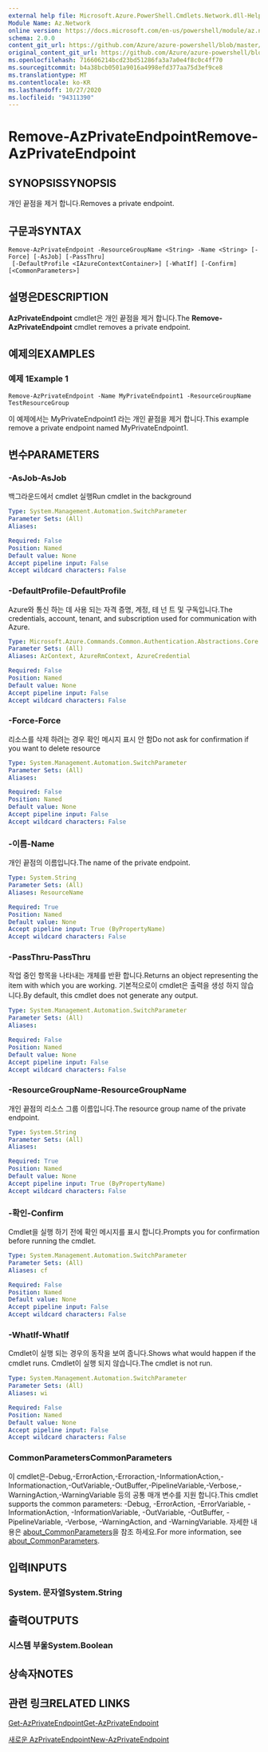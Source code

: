 ```yaml
---
external help file: Microsoft.Azure.PowerShell.Cmdlets.Network.dll-Help.xml
Module Name: Az.Network
online version: https://docs.microsoft.com/en-us/powershell/module/az.network/remove-azprivateendpoint
schema: 2.0.0
content_git_url: https://github.com/Azure/azure-powershell/blob/master/src/Network/Network/help/Remove-AzPrivateEndpoint.md
original_content_git_url: https://github.com/Azure/azure-powershell/blob/master/src/Network/Network/help/Remove-AzPrivateEndpoint.md
ms.openlocfilehash: 716606214bcd23bd51286fa3a7a0e4f8c0c4ff70
ms.sourcegitcommit: b4a38bcb0501a9016a4998efd377aa75d3ef9ce8
ms.translationtype: MT
ms.contentlocale: ko-KR
ms.lasthandoff: 10/27/2020
ms.locfileid: "94311390"
---
```

# <span data-ttu-id="1e412-101">Remove-AzPrivateEndpoint</span><span class="sxs-lookup"><span data-stu-id="1e412-101">Remove-AzPrivateEndpoint</span></span>

## <span data-ttu-id="1e412-102">SYNOPSIS</span><span class="sxs-lookup"><span data-stu-id="1e412-102">SYNOPSIS</span></span>
<span data-ttu-id="1e412-103">개인 끝점을 제거 합니다.</span><span class="sxs-lookup"><span data-stu-id="1e412-103">Removes a private endpoint.</span></span>

## <span data-ttu-id="1e412-104">구문과</span><span class="sxs-lookup"><span data-stu-id="1e412-104">SYNTAX</span></span>

```
Remove-AzPrivateEndpoint -ResourceGroupName <String> -Name <String> [-Force] [-AsJob] [-PassThru]
 [-DefaultProfile <IAzureContextContainer>] [-WhatIf] [-Confirm] [<CommonParameters>]
```

## <span data-ttu-id="1e412-105">설명은</span><span class="sxs-lookup"><span data-stu-id="1e412-105">DESCRIPTION</span></span>
<span data-ttu-id="1e412-106">**AzPrivateEndpoint** cmdlet은 개인 끝점을 제거 합니다.</span><span class="sxs-lookup"><span data-stu-id="1e412-106">The **Remove-AzPrivateEndpoint** cmdlet removes a private endpoint.</span></span> 

## <span data-ttu-id="1e412-107">예제의</span><span class="sxs-lookup"><span data-stu-id="1e412-107">EXAMPLES</span></span>

### <span data-ttu-id="1e412-108">예제 1</span><span class="sxs-lookup"><span data-stu-id="1e412-108">Example 1</span></span>
```
Remove-AzPrivateEndpoint -Name MyPrivateEndpoint1 -ResourceGroupName TestResourceGroup
```

<span data-ttu-id="1e412-109">이 예제에서는 MyPrivateEndpoint1 라는 개인 끝점을 제거 합니다.</span><span class="sxs-lookup"><span data-stu-id="1e412-109">This example remove a private endpoint named MyPrivateEndpoint1.</span></span>

## <span data-ttu-id="1e412-110">변수</span><span class="sxs-lookup"><span data-stu-id="1e412-110">PARAMETERS</span></span>

### <span data-ttu-id="1e412-111">-AsJob</span><span class="sxs-lookup"><span data-stu-id="1e412-111">-AsJob</span></span>
<span data-ttu-id="1e412-112">백그라운드에서 cmdlet 실행</span><span class="sxs-lookup"><span data-stu-id="1e412-112">Run cmdlet in the background</span></span>

```yaml
Type: System.Management.Automation.SwitchParameter
Parameter Sets: (All)
Aliases:

Required: False
Position: Named
Default value: None
Accept pipeline input: False
Accept wildcard characters: False
```

### <span data-ttu-id="1e412-113">-DefaultProfile</span><span class="sxs-lookup"><span data-stu-id="1e412-113">-DefaultProfile</span></span>
<span data-ttu-id="1e412-114">Azure와 통신 하는 데 사용 되는 자격 증명, 계정, 테 넌 트 및 구독입니다.</span><span class="sxs-lookup"><span data-stu-id="1e412-114">The credentials, account, tenant, and subscription used for communication with Azure.</span></span>

```yaml
Type: Microsoft.Azure.Commands.Common.Authentication.Abstractions.Core.IAzureContextContainer
Parameter Sets: (All)
Aliases: AzContext, AzureRmContext, AzureCredential

Required: False
Position: Named
Default value: None
Accept pipeline input: False
Accept wildcard characters: False
```

### <span data-ttu-id="1e412-115">-Force</span><span class="sxs-lookup"><span data-stu-id="1e412-115">-Force</span></span>
<span data-ttu-id="1e412-116">리소스를 삭제 하려는 경우 확인 메시지 표시 안 함</span><span class="sxs-lookup"><span data-stu-id="1e412-116">Do not ask for confirmation if you want to delete resource</span></span>

```yaml
Type: System.Management.Automation.SwitchParameter
Parameter Sets: (All)
Aliases:

Required: False
Position: Named
Default value: None
Accept pipeline input: False
Accept wildcard characters: False
```

### <span data-ttu-id="1e412-117">-이름</span><span class="sxs-lookup"><span data-stu-id="1e412-117">-Name</span></span>
<span data-ttu-id="1e412-118">개인 끝점의 이름입니다.</span><span class="sxs-lookup"><span data-stu-id="1e412-118">The name of the private endpoint.</span></span>

```yaml
Type: System.String
Parameter Sets: (All)
Aliases: ResourceName

Required: True
Position: Named
Default value: None
Accept pipeline input: True (ByPropertyName)
Accept wildcard characters: False
```

### <span data-ttu-id="1e412-119">-PassThru</span><span class="sxs-lookup"><span data-stu-id="1e412-119">-PassThru</span></span>
<span data-ttu-id="1e412-120">작업 중인 항목을 나타내는 개체를 반환 합니다.</span><span class="sxs-lookup"><span data-stu-id="1e412-120">Returns an object representing the item with which you are working.</span></span>
<span data-ttu-id="1e412-121">기본적으로이 cmdlet은 출력을 생성 하지 않습니다.</span><span class="sxs-lookup"><span data-stu-id="1e412-121">By default, this cmdlet does not generate any output.</span></span>

```yaml
Type: System.Management.Automation.SwitchParameter
Parameter Sets: (All)
Aliases:

Required: False
Position: Named
Default value: None
Accept pipeline input: False
Accept wildcard characters: False
```

### <span data-ttu-id="1e412-122">-ResourceGroupName</span><span class="sxs-lookup"><span data-stu-id="1e412-122">-ResourceGroupName</span></span>
<span data-ttu-id="1e412-123">개인 끝점의 리소스 그룹 이름입니다.</span><span class="sxs-lookup"><span data-stu-id="1e412-123">The resource group name of the private endpoint.</span></span>

```yaml
Type: System.String
Parameter Sets: (All)
Aliases:

Required: True
Position: Named
Default value: None
Accept pipeline input: True (ByPropertyName)
Accept wildcard characters: False
```

### <span data-ttu-id="1e412-124">-확인</span><span class="sxs-lookup"><span data-stu-id="1e412-124">-Confirm</span></span>
<span data-ttu-id="1e412-125">Cmdlet을 실행 하기 전에 확인 메시지를 표시 합니다.</span><span class="sxs-lookup"><span data-stu-id="1e412-125">Prompts you for confirmation before running the cmdlet.</span></span>

```yaml
Type: System.Management.Automation.SwitchParameter
Parameter Sets: (All)
Aliases: cf

Required: False
Position: Named
Default value: None
Accept pipeline input: False
Accept wildcard characters: False
```

### <span data-ttu-id="1e412-126">-WhatIf</span><span class="sxs-lookup"><span data-stu-id="1e412-126">-WhatIf</span></span>
<span data-ttu-id="1e412-127">Cmdlet이 실행 되는 경우의 동작을 보여 줍니다.</span><span class="sxs-lookup"><span data-stu-id="1e412-127">Shows what would happen if the cmdlet runs.</span></span>
<span data-ttu-id="1e412-128">Cmdlet이 실행 되지 않습니다.</span><span class="sxs-lookup"><span data-stu-id="1e412-128">The cmdlet is not run.</span></span>

```yaml
Type: System.Management.Automation.SwitchParameter
Parameter Sets: (All)
Aliases: wi

Required: False
Position: Named
Default value: None
Accept pipeline input: False
Accept wildcard characters: False
```

### <span data-ttu-id="1e412-129">CommonParameters</span><span class="sxs-lookup"><span data-stu-id="1e412-129">CommonParameters</span></span>
<span data-ttu-id="1e412-130">이 cmdlet은-Debug,-ErrorAction,-Erroraction,-InformationAction,-Informationaction,-OutVariable,-OutBuffer,-PipelineVariable,-Verbose,-WarningAction,-WarningVariable 등의 공통 매개 변수를 지원 합니다.</span><span class="sxs-lookup"><span data-stu-id="1e412-130">This cmdlet supports the common parameters: -Debug, -ErrorAction, -ErrorVariable, -InformationAction, -InformationVariable, -OutVariable, -OutBuffer, -PipelineVariable, -Verbose, -WarningAction, and -WarningVariable.</span></span> <span data-ttu-id="1e412-131">자세한 내용은 [about_CommonParameters](http://go.microsoft.com/fwlink/?LinkID=113216)을 참조 하세요.</span><span class="sxs-lookup"><span data-stu-id="1e412-131">For more information, see [about_CommonParameters](http://go.microsoft.com/fwlink/?LinkID=113216).</span></span>

## <span data-ttu-id="1e412-132">입력</span><span class="sxs-lookup"><span data-stu-id="1e412-132">INPUTS</span></span>

### <span data-ttu-id="1e412-133">System. 문자열</span><span class="sxs-lookup"><span data-stu-id="1e412-133">System.String</span></span>

## <span data-ttu-id="1e412-134">출력</span><span class="sxs-lookup"><span data-stu-id="1e412-134">OUTPUTS</span></span>

### <span data-ttu-id="1e412-135">시스템 부울</span><span class="sxs-lookup"><span data-stu-id="1e412-135">System.Boolean</span></span>

## <span data-ttu-id="1e412-136">상속자</span><span class="sxs-lookup"><span data-stu-id="1e412-136">NOTES</span></span>

## <span data-ttu-id="1e412-137">관련 링크</span><span class="sxs-lookup"><span data-stu-id="1e412-137">RELATED LINKS</span></span>

[<span data-ttu-id="1e412-138">Get-AzPrivateEndpoint</span><span class="sxs-lookup"><span data-stu-id="1e412-138">Get-AzPrivateEndpoint</span></span>](./Get-AzPrivateEndpoint.md)

[<span data-ttu-id="1e412-139">새로운 AzPrivateEndpoint</span><span class="sxs-lookup"><span data-stu-id="1e412-139">New-AzPrivateEndpoint</span></span>](./New-AzPrivateEndpoint.md)